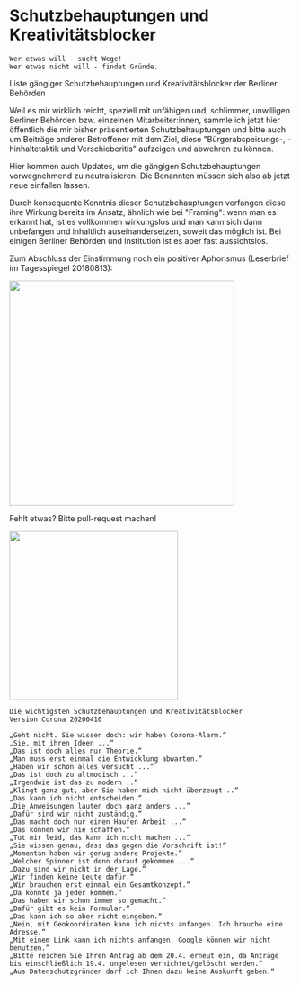 # Schutzbehauptungen und Kreativitätsblocker

```
Wer etwas will - sucht Wege!
Wer etwas nicht will - findet Gründe.
```


Liste gängiger Schutzbehauptungen und Kreativitätsblocker der Berliner Behörden

Weil es mir wirklich reicht, speziell mit unfähigen und, schlimmer, unwilligen Berliner Behörden bzw. einzelnen Mitarbeiter:innen, sammle ich jetzt hier öffentlich die mir bisher präsentierten Schutzbehauptungen und bitte auch um Beiträge anderer Betroffener mit dem Ziel, diese "Bürgerabspeisungs-, -hinhaltetaktik und Verschieberitis" aufzeigen und abwehren zu können. 

Hier kommen auch Updates, um die gängigen Schutzbehauptungen vorwegnehmend zu neutralisieren. Die Benannten müssen sich also ab jetzt neue einfallen lassen.

Durch konsequente Kenntnis dieser Schutzbehauptungen verfangen diese ihre Wirkung bereits im Ansatz, ähnlich wie bei "Framing": wenn man es erkannt hat, ist es vollkommen wirkungslos und man kann sich dann unbefangen und inhaltlich auseinandersetzen, soweit das möglich ist. Bei einigen Berliner Behörden und Institution ist es aber fast aussichtslos.

Zum Abschluss der Einstimmung noch ein positiver Aphorismus (Leserbrief im Tagesspiegel 20180813):

<img src="https://raw.githubusercontent.com/Wikinaut/Schutzbehauptungen/master/20180813%20Wer%20etwas%20will%2C%20sucht%20Wege.%20Wer%20etwas%20nicht%20will%2C%20Gr%C3%BCnde.jpg" width=400>

Fehlt etwas? Bitte pull-request machen!

<img src="https://github.com/Wikinaut/Schutzbehauptungen/blob/master/Kreativit%C3%A4tsblocker-Bild.JPG" height=300>

```
Die wichtigsten Schutzbehauptungen und Kreativitätsblocker
Version Corona 20200410

„Geht nicht. Sie wissen doch: wir haben Corona-Alarm.“
„Sie, mit ihren Ideen ...“
„Das ist doch alles nur Theorie.“
„Man muss erst einmal die Entwicklung abwarten.“
„Haben wir schon alles versucht ...“
„Das ist doch zu altmodisch ...“
„Irgendwie ist das zu modern ..“
„Klingt ganz gut, aber Sie haben mich nicht überzeugt ..“
„Das kann ich nicht entscheiden.“
„Die Anweisungen lauten doch ganz anders ...”
„Dafür sind wir nicht zuständig.“
„Das macht doch nur einen Haufen Arbeit ...“
„Das können wir nie schaffen.“
„Tut mir leid, das kann ich nicht machen ...“
„Sie wissen genau, dass das gegen die Vorschrift ist!“
„Momentan haben wir genug andere Projekte.“
„Welcher Spinner ist denn darauf gekommen ...“
„Dazu sind wir nicht in der Lage.“
„Wir finden keine Leute dafür.“
„Wir brauchen erst einmal ein Gesamtkonzept.“
„Da könnte ja jeder kommen.“
„Das haben wir schon immer so gemacht.“
„Dafür gibt es kein Formular.“
„Das kann ich so aber nicht eingeben.“
„Nein, mit Geokoordinaten kann ich nichts anfangen. Ich brauche eine Adresse.“
„Mit einem Link kann ich nichts anfangen. Google können wir nicht benutzen.“
„Bitte reichen Sie Ihren Antrag ab dem 20.4. erneut ein, da Anträge bis einschließlich 19.4. ungelesen vernichtet/gelöscht werden.“
„Aus Datenschutzgründen darf ich Ihnen dazu keine Auskunft geben.“
```
